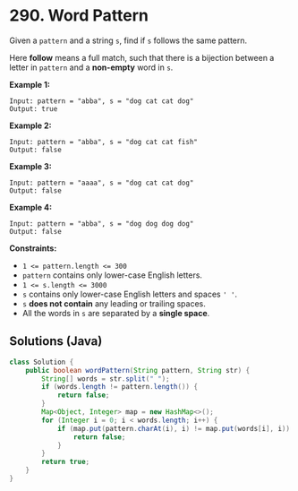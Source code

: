 # 290. Word Pattern

Given a `pattern` and a string `s`, find if `s` follows the same pattern.

Here **follow** means a full match, such that there is a bijection between a letter in `pattern` and a **non-empty** word in `s`.

**Example 1:**

```
Input: pattern = "abba", s = "dog cat cat dog"
Output: true
```

**Example 2:**

```
Input: pattern = "abba", s = "dog cat cat fish"
Output: false
```

**Example 3:**

```
Input: pattern = "aaaa", s = "dog cat cat dog"
Output: false
```

**Example 4:**

```
Input: pattern = "abba", s = "dog dog dog dog"
Output: false
```

**Constraints:**

- `1 <= pattern.length <= 300`
- `pattern` contains only lower-case English letters.
- `1 <= s.length <= 3000`
- `s` contains only lower-case English letters and spaces `' '`.
- `s` **does not contain** any leading or trailing spaces.
- All the words in `s` are separated by a **single space**.



## Solutions (Java)

```java
class Solution {
    public boolean wordPattern(String pattern, String str) {
        String[] words = str.split(" ");
        if (words.length != pattern.length()) {
            return false;
        }
        Map<Object, Integer> map = new HashMap<>();
        for (Integer i = 0; i < words.length; i++) {
            if (map.put(pattern.charAt(i), i) != map.put(words[i], i)) {
                return false;
            }
        }
        return true;
    }
}
```



